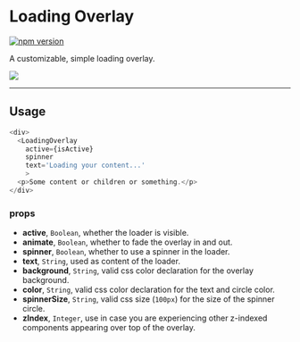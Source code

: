 # Loading Overlay

[![npm version](https://badge.fury.io/js/react-loading-overlay.svg)](https://badge.fury.io/js/react-loading-overlay)

A customizable, simple loading overlay.

![](https://d17oy1vhnax1f7.cloudfront.net/items/1f1V3g0T0u403m3U431n/Screen%20Recording%202016-10-20%20at%2002.29%20PM.gif)

-------

## Usage

```javascript
<div>
  <LoadingOverlay
    active={isActive}
    spinner
    text='Loading your content...'
    >
  <p>Some content or children or something.</p>
</div>
```


### props

+ **active**, `Boolean`, whether the loader is visible.
+ **animate**, `Boolean`, whether to fade the overlay in and out.
+ **spinner**, `Boolean`, whether to use a spinner in the loader.
+ **text**, `String`, used as content of the loader.
+ **background**, `String`, valid css color declaration for the overlay background.
+ **color**, `String`, valid css color declaration for the text and circle color.
+ **spinnerSize**, `String`, valid css size (`100px`) for the size of the spinner circle.
+ **zIndex**, `Integer`, use in case you are experiencing other z-indexed components appearing over top of the overlay.
